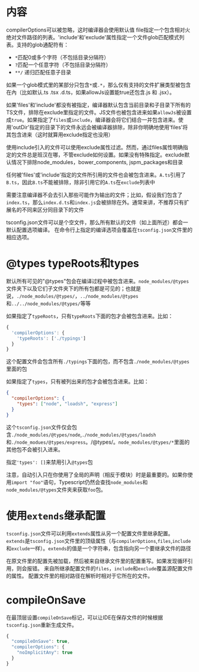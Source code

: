 # 内容
compilerOptions可以被忽略，这时编译器会使用默认值
file指定一个包含相对火绝对文件路径的列表。'include'和'exclude'属性指定一个文件glob匹配模式列表。支持的glob通配符有：
* `*`匹配0或多个字符（不包括目录分隔符）
* `?`匹配一个任意字符（不包括目录分隔符）
* `**/` 递归匹配任意子目录

如果一个glob模式里的某部分只包含`*`或`.*`，那么仅有支持的文件扩展类型被包含在內（比如默认.ts .tsx .d.ts，如果allowJs设置能true还包含.js 和 .jsx）。

如果'files'和'include'都没有被指定，编译器默认包含当前目录和子目录下所有的TS文件，排除在exclude里指定的文件。JS文件也被包含进来如果`allowJs`被设置成`true`。如果指定了`files`或`include`，编译器会将它们结合一并包含进来。使用'outDir'指定的目录下的文件永远会被编译器排除，除非你明确地使用'files'将其包含进来（这时就算用exclude指定也没用）

使用include引入的文件可以使用exclude属性过滤。然而，通过files属性明确指定的文件总是班汉在哪，不管exclude如何设置。如果没有特殊指定。exclude默认情况下排除node_modules，bower_components, jspm_packages和<outDir>目录

任何被'files'或'include'指定的文件所引用的文件也会被包含进来。`A.ts`引用了`B.ts`，因此`B.ts`不能被排除，除非引用它的`A.ts`在`exclude`列表中

需要注意编译器不会去引入那些可能作为输出的文件；比如，假设我们包含了`index.ts`，那么`index.d.ts`和`index.js`会被排除在外。通常来讲，不推荐只有扩展名的不同来区分同目录下的文件

tsconfig.json文件可以是个空文件，那么所有默认的文件（如上面所述）都会一默认配置选项编译。
在命令行上指定的编译选项会覆盖在`tsconfig.json`文件里的相应选项。


# @types typeRoots和types
默认所有可见的"@types"包会在编译过程中被包含进来。`node_modules/@types`文件夹下以及它们子文件夹下的所有包都是可见的；也就是说，`./node_modules/@types/`，`../node_modules/@types`和`../../node_modules/@types/`等等

如果指定了`typeRoots`，只有`typeRoots`下面的包才会被包含进来。比如：
```ts
{
  'compilerOptions': {
    'typeRoots': ['./typings']
  }
}
```

这个配置文件会包含所有`./typings`下面的包，而不包含`./node_modules/@types`里面的包

如果指定了`types`，只有被列出来的包才会被包含进来。比如：
```json
{
  "compilerOptions": {
    "types": ["node", "loadsh", "express"]
  }
}
```

这个`tsconfig.json`文件仅会包含`./node_modules/@types/node`,`./node_modules/@types/loadsh`和`./node_modues/@types/express`。/@types/。`node_modules/@types/*`里面的其他包不会被引入进来。

指定`'types': []`来禁用引入`@types`包

注意，自动引入只在你使用了全局的声明（相反于模块）时是最重要的。如果你使用`import "foo"`语句，Typescript仍然会查找`node_modules`和`node_modules/@types`文件夹来获取`foo`包。

# 使用`extends`继承配置
`tsconfig.json`文件可以利用`extends`属性从另一个配置文件里继承配置。
`extends`是`tsconfig.json`文件里的顶级属性（与`compilerOptions`,`files`,`include`和`exclude`一样）。`extends`的值是一个字符串，包含指向另一个要继承文件的路径

在原文件里的配置先被加载，然后被来自继承文件里的配置重写。如果发现循环引用，则会报错。
来自所继承配置文件的`files`，`include`和`exclude`覆盖源配置文件的属性。
配置文件里的相对路径在解析时相对于它所在的文件。


# compileOnSave
在最顶层设置`compileOnSave`标记，可以让IDE在保存文件的时候根据`tsconfig.json`重新生成文件。
```ts
{
  "compileOnSave": true,
  "compilerOptions": {
    "noImplicitAny": true
  }
}
```

